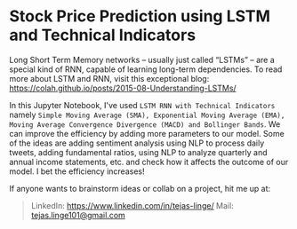 # Stock Price Prediction using LSTM and Technical Indicators

Long Short Term Memory networks – usually just called “LSTMs” – are a special kind of RNN, capable of learning long-term dependencies. To read more about LSTM and RNN, visit this exceptional blog: https://colah.github.io/posts/2015-08-Understanding-LSTMs/

In this Jupyter Notebook, I've used `LSTM RNN with Technical Indicators` namely `Simple Moving Average (SMA), Exponential Moving Average (EMA), Moving Average Convergence Divergence (MACD) and Bollinger Bands`. We can improve the efficiency by adding more parameters to our model. Some of the ideas are adding sentiment analysis using NLP to process daily tweets, adding fundamental ratios, using NLP to analyze quarterly and annual income statements, etc. and check how it affects the outcome of our model. I bet the efficiency increases! 

If anyone wants to brainstorm ideas or collab on a project, hit me up at:
  
> LinkedIn: https://www.linkedin.com/in/tejas-linge/
>  Mail: tejas.linge101@gmail.com
